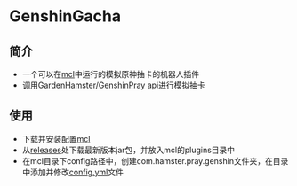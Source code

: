 # GenshinGacha

## 简介
- 一个可以在[mcl](https://github.com/iTXTech/mirai-console-loader)中运行的模拟原神抽卡的机器人插件
- 调用[GardenHamster/GenshinPray](https://github.com/GardenHamster/GenshinPray) api进行模拟抽卡

## 使用
- 下载并安装配置[mcl](https://github.com/iTXTech/mirai-console-loader)
- 从[releases](https://github.com/GardenHamster/GenshinGacha/releases)处下载最新版本jar包，并放入mcl的plugins目录中
- 在mcl目录下config路径中，创建com.hamster.pray.genshin文件夹，在目录中添加并修改[config.yml](https://github.com/GardenHamster/GenshinGacha/blob/master/config/com.hamster.pray.genshin/config.yml)文件
